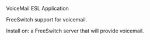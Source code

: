 VoiceMail ESL Application

FreeSwitch support for voicemail.

Install on: a FreeSwitch server that will provide voicemail.
